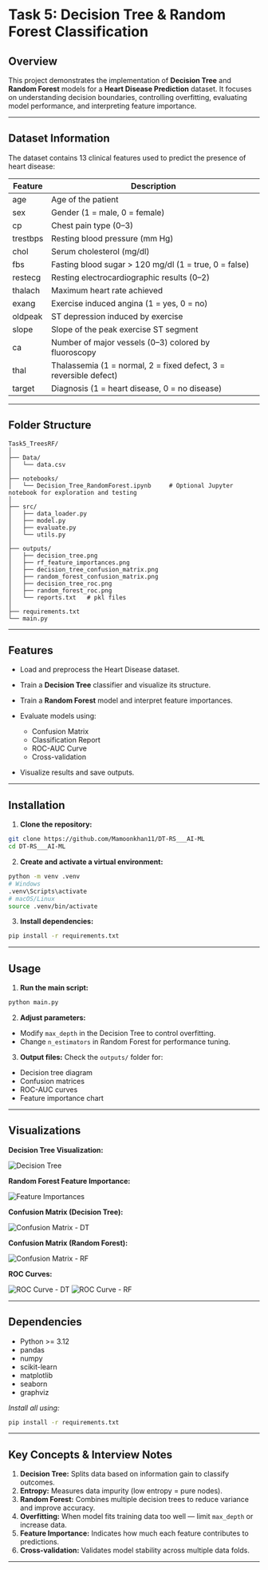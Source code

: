 # Task 5: Decision Tree & Random Forest Classification

## Overview

This project demonstrates the implementation of **Decision Tree** and **Random Forest** models for a **Heart Disease Prediction** dataset. It focuses on understanding decision boundaries, controlling overfitting, evaluating model performance, and interpreting feature importance.

---

## Dataset Information

The dataset contains 13 clinical features used to predict the presence of heart disease:

| Feature  | Description                                                       |
| -------- | ----------------------------------------------------------------- |
| age      | Age of the patient                                                |
| sex      | Gender (1 = male, 0 = female)                                     |
| cp       | Chest pain type (0–3)                                             |
| trestbps | Resting blood pressure (mm Hg)                                    |
| chol     | Serum cholesterol (mg/dl)                                         |
| fbs      | Fasting blood sugar > 120 mg/dl (1 = true, 0 = false)             |
| restecg  | Resting electrocardiographic results (0–2)                        |
| thalach  | Maximum heart rate achieved                                       |
| exang    | Exercise induced angina (1 = yes, 0 = no)                         |
| oldpeak  | ST depression induced by exercise                                 |
| slope    | Slope of the peak exercise ST segment                             |
| ca       | Number of major vessels (0–3) colored by fluoroscopy              |
| thal     | Thalassemia (1 = normal, 2 = fixed defect, 3 = reversible defect) |
| target   | Diagnosis (1 = heart disease, 0 = no disease)                     |

---

## Folder Structure

```
Task5_TreesRF/
│
├── Data/
│   └── data.csv                    
│
├── notebooks/
│   └── Decision_Tree_RandomForest.ipynb     # Optional Jupyter notebook for exploration and testing
│
├── src/
│   ├── data_loader.py              
│   ├── model.py                    
│   ├── evaluate.py                
│   └── utils.py                   
│
├── outputs/
│   ├── decision_tree.png          
│   ├── rf_feature_importances.png 
│   ├── decision_tree_confusion_matrix.png
│   ├── random_forest_confusion_matrix.png
│   ├── decision_tree_roc.png
│   ├── random_forest_roc.png
│   └── reports.txt   # pkl files               
│
├── requirements.txt                
└── main.py                         
```

---

## Features

* Load and preprocess the Heart Disease dataset.
* Train a **Decision Tree** classifier and visualize its structure.
* Train a **Random Forest** model and interpret feature importances.
* Evaluate models using:

  * Confusion Matrix
  * Classification Report
  * ROC-AUC Curve
  * Cross-validation
* Visualize results and save outputs.

---

## Installation

1. **Clone the repository:**

```bash
git clone https://github.com/Mamoonkhan11/DT-RS___AI-ML
cd DT-RS___AI-ML
```

2. **Create and activate a virtual environment:**

```bash
python -m venv .venv
# Windows
.venv\Scripts\activate
# macOS/Linux
source .venv/bin/activate
```

3. **Install dependencies:**

```bash
pip install -r requirements.txt
```

---

## Usage

1. **Run the main script:**

```bash
python main.py
```

2. **Adjust parameters:**

* Modify `max_depth` in the Decision Tree to control overfitting.
* Change `n_estimators` in Random Forest for performance tuning.

3. **Output files:**
   Check the `outputs/` folder for:

* Decision tree diagram
* Confusion matrices
* ROC-AUC curves
* Feature importance chart

---

## Visualizations

**Decision Tree Visualization:**

![Decision Tree](Outputs/decision_tree.png)

**Random Forest Feature Importance:**

![Feature Importances](Outputs/rf_feature_importances.png)

**Confusion Matrix (Decision Tree):**

![Confusion Matrix - DT](Outputs/decision_tree_confusion_matrix.png)

**Confusion Matrix (Random Forest):**

![Confusion Matrix - RF](Outputs/random_forest_confusion_matrix.png)

**ROC Curves:**

![ROC Curve - DT](Outputs/decision_tree_roc.png)
![ROC Curve - RF](Outputs/random_forest_roc.png)

---

## Dependencies

* Python >= 3.12
* pandas
* numpy
* scikit-learn
* matplotlib
* seaborn
* graphviz

*Install all using:*

```bash
pip install -r requirements.txt
```

---

## Key Concepts & Interview Notes

1. **Decision Tree:** Splits data based on information gain to classify outcomes.
2. **Entropy:** Measures data impurity (low entropy = pure nodes).
3. **Random Forest:** Combines multiple decision trees to reduce variance and improve accuracy.
4. **Overfitting:** When model fits training data too well — limit `max_depth` or increase data.
5. **Feature Importance:** Indicates how much each feature contributes to predictions.
6. **Cross-validation:** Validates model stability across multiple data folds.

---